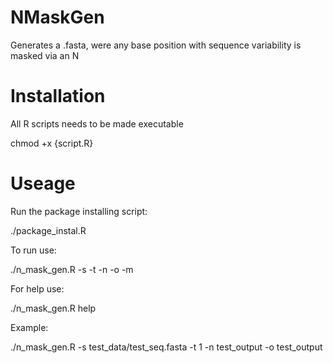 # NMaskGen
Generates a .fasta, were any base position with sequence variability is masked via an N

# Installation 
All R scripts needs to be made executable

chmod +x {script.R}

# Useage

Run the package installing script:

./package_instal.R

To run use:

./n_mask_gen.R -s -t -n -o -m

For help use:

./n_mask_gen.R help

Example:

./n_mask_gen.R -s test_data/test_seq.fasta -t 1 -n test_output -o test_output




